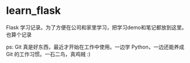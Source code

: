 # learn_flask
Flask 学习记录。为了方便在公司和家里学习，把学习demo和笔记都放到这里。也算个记录

ps: Git 真是好东西，最近才开始在工作中使用。一边学 Python，一边还能养成 Git 的工作习惯。一石二鸟，真鸡贼 :)
